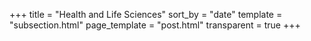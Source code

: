 +++
title = "Health and Life Sciences"
sort_by = "date"
template = "subsection.html"
page_template = "post.html"
transparent = true
+++

